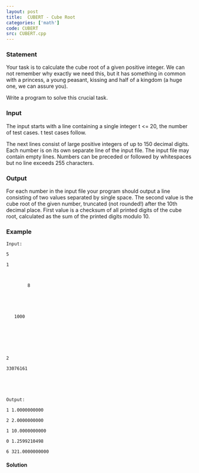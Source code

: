 ```yaml
---
layout: post
title:  CUBERT - Cube Root
categories: ['math']
code: CUBERT
src: CUBERT.cpp
---
```


### **Statement**

Your task is to calculate the cube root of a given positive integer. We can
not remember why exactly we need this, but it has something in common with a
princess, a young peasant, kissing and half of a kingdom (a huge one, we can
assure you).

Write a program to solve this crucial task.

### Input

The input starts with a line containing a single integer t <= 20, the
number of test cases. t test cases follow.

The next lines consist of large positive integers of up to 150 decimal digits.
Each number is on its own separate line of the input file. The input file may
contain empty lines. Numbers can be preceded or followed by whitespaces but no
line exceeds 255 characters.

### Output

For each number in the input file your program should output a line consisting
of two values separated by single space. The second value is the cube root of
the given number, truncated (not rounded!) after the 10th decimal place. First
value is a checksum of all printed digits of the cube root, calculated as the
sum of the printed digits modulo 10.

### Example

    
    
    Input:
    5
    1
    
    
            8
    
    
    
    
       1000
    
    
    
    
    
    2
    33076161
    
    
    
    Output:
    1 1.0000000000
    2 2.0000000000
    1 10.0000000000
    0 1.2599210498
    6 321.0000000000
    



#### **Solution**



